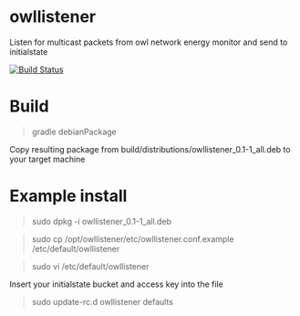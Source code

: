 # owllistener
Listen for multicast packets from owl network energy monitor and send to initialstate

[![Build Status](https://travis-ci.org/cartwrightian/owllistener.svg?branch=master)](https://travis-ci.org/cartwrightian/owllistener)

# Build
>gradle debianPackage

Copy resulting package from build/distributions/owllistener_0.1-1_all.deb to your target machine

# Example install
>sudo dpkg -i owllistener_0.1-1_all.deb

>sudo cp /opt/owllistener/etc/owllistener.conf.example /etc/default/owllistener

>sudo vi /etc/default/owllistener

Insert your initialstate bucket and access key into the file

>sudo update-rc.d owllistener defaults

